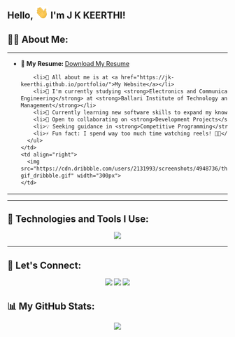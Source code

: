 ## Hello, <img src="https://raw.githubusercontent.com/ABSphreak/ABSphreak/master/gifs/Hi.gif" width="30px"> I'm J K KEERTHI!  

## 🧑‍💻 About Me:
<table>
  <tr>
    <td>
      <ul>
        <li>📄 <strong>My Resume:</strong>  
  <a href="https://github.com/Jk-keerthi/portfolio/raw/main/keerthi_resume.pdf" target="_blank" download>Download My Resume</a>
      </li>

        <li>📌 All about me is at <a href="https://jk-keerthi.github.io/portfolio/">My Website</a></li>
        <li>🔭 I'm currently studying <strong>Electronics and Communication Engineering</strong> at <strong>Ballari Institute of Technology and Management</strong></li>
        <li>🌱 Currently learning new software skills to expand my knowledge</li>
        <li>🤝 Open to collaborating on <strong>Development Projects</strong></li> 
        <li>💡 Seeking guidance in <strong>Competitive Programming</strong></li>
        <li>⚡ Fun fact: I spend way too much time watching reels! 🎥😂</li>
      </ul>
    </td>
    <td align="right">
      <img src="https://cdn.dribbble.com/users/2131993/screenshots/4948736/thoughtworks-gif_dribbble.gif" width="300px">
    </td>
  </tr>
</table>
</table>


---

## 🚀 Technologies and Tools I Use:

<p align="center">
  <img src="https://skillicons.dev/icons?i=java,spring,mysql,hibernate,html,css,js,bootstrap,jquery,git,linux" />
</p>

---

## 🔗 Let's Connect:
<p align="center">
  <a href="https://www.linkedin.com/in/jk-keerthi-49031530a"><img src="https://img.shields.io/badge/LinkedIn-blue?style=for-the-badge&logo=linkedin"></a>
  <a href="https://github.com/Jk-keerthi"><img src="https://img.shields.io/badge/GitHub-black?style=for-the-badge&logo=github"></a>
  <a href="keerthi2364@gmail.com "><img src="https://img.shields.io/badge/Email-red?style=for-the-badge&logo=gmail"></a>
</p>




## 📊 My GitHub Stats:

<p align="center">
  <img src="https://github-readme-stats.vercel.app/api?username=Jk-keerthi&show_icons=true&theme=radical" />
</p>
